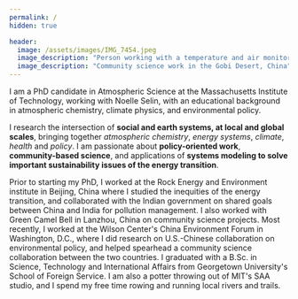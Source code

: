 ```yaml
---
permalink: /
hidden: true

header:
  image: /assets/images/IMG_7454.jpeg
  image_description: "Person working with a temperature and air monitor in the desert"
  image_description: "Community science work in the Gobi Desert, China"  
---
```

I am a PhD candidate in Atmospheric Science at the Massachusetts Institute of Technology, working with Noelle Selin, with an educational background in atmospheric chemistry, climate physics, and environmental policy.

I research the intersection of **social and earth systems, at local and global scales**, bringing together *atmospheric chemistry*, *energy systems*, *climate*, *health* and *policy*. I am passionate about **policy-oriented work**, **community-based science**, and applications of **systems modeling to solve important sustainability issues of the energy transition**. 

Prior to starting my PhD, I worked at the Rock Energy and Environment institute in Beijing, China where I studied the inequities of the energy transition, and collaborated with the Indian government on shared goals between China and India for pollution management. I also worked with Green Camel Bell in Lanzhou, China on community science projects. Most recently, I worked at the Wilson Center's China Environment Forum in Washington, D.C., where I did research on U.S.-Chinese collaboration on environmental policy, and helped spearhead a community science collaboration between the two countries. I graduated with a B.Sc. in Science, Technology and International Affairs from Georgetown University's School of Foreign Service. I am also a potter throwing out of MIT's SAA studio, and I spend my free time rowing and running local rivers and trails.
